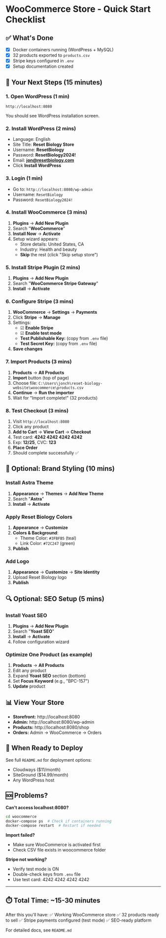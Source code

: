 # WooCommerce Store - Quick Start Checklist

## ✅ What's Done
- [x] Docker containers running (WordPress + MySQL)
- [x] 32 products exported to `products.csv`
- [x] Stripe keys configured in `.env`
- [x] Setup documentation created

## 🎯 Your Next Steps (15 minutes)

### 1. Open WordPress (1 min)
```
http://localhost:8080
```
You should see WordPress installation screen.

### 2. Install WordPress (2 mins)
- Language: English
- Site Title: **Reset Biology Store**
- Username: **ResetBiology**
- Password: **ResetBiology2024!**
- Email: **jon@resetbiology.com**
- Click **Install WordPress**

### 3. Login (1 min)
- Go to: `http://localhost:8080/wp-admin`
- Username: `ResetBiology`
- Password: `ResetBiology2024!`

### 4. Install WooCommerce (3 mins)
1. **Plugins** → **Add New Plugin**
2. Search "**WooCommerce**"
3. **Install Now** → **Activate**
4. Setup wizard appears:
   - Store details: United States, CA
   - Industry: Health and beauty
   - **Skip** the rest (click "Skip setup store")

### 5. Install Stripe Plugin (2 mins)
1. **Plugins** → **Add New Plugin**
2. Search "**WooCommerce Stripe Gateway**"
3. **Install** → **Activate**

### 6. Configure Stripe (3 mins)
1. **WooCommerce** → **Settings** → **Payments**
2. Click **Stripe** → **Manage**
3. Settings:
   - ☑ **Enable Stripe**
   - ☑ **Enable test mode**
   - **Test Publishable Key:** (copy from `.env` file)
   - **Test Secret Key:** (copy from `.env` file)
4. **Save changes**

### 7. Import Products (3 mins)
1. **Products** → **All Products**
2. **Import** button (top of page)
3. Choose file: `C:\Users\jonch\reset-biology-website\woocommerce\products.csv`
4. **Continue** → **Run the importer**
5. Wait for "Import complete!" (32 products)

### 8. Test Checkout (3 mins)
1. Visit `http://localhost:8080`
2. Click any product
3. **Add to Cart** → **View Cart** → **Checkout**
4. Test card: **4242 4242 4242 4242**
5. Exp: **12/25**, CVC: **123**
6. **Place Order**
7. Should complete successfully ✅

## 🎨 Optional: Brand Styling (10 mins)

### Install Astra Theme
1. **Appearance** → **Themes** → **Add New Theme**
2. Search "**Astra**"
3. **Install** → **Activate**

### Apply Reset Biology Colors
1. **Appearance** → **Customize**
2. **Colors & Background**:
   - Theme Color: `#3FBFB5` (teal)
   - Link Color: `#72C247` (green)
3. **Publish**

### Add Logo
1. **Appearance** → **Customize** → **Site Identity**
2. Upload Reset Biology logo
3. **Publish**

## 🔍 Optional: SEO Setup (5 mins)

### Install Yoast SEO
1. **Plugins** → **Add New Plugin**
2. Search "**Yoast SEO**"
3. **Install** → **Activate**
4. Follow configuration wizard

### Optimize One Product (as example)
1. **Products** → **All Products**
2. Edit any product
3. Expand **Yoast SEO** section (bottom)
4. Set **Focus Keyword** (e.g., "BPC-157")
5. **Update** product

## 📊 View Your Store

- **Storefront:** http://localhost:8080
- **Admin:** http://localhost:8080/wp-admin
- **Products:** http://localhost:8080/shop
- **Orders:** Admin → WooCommerce → Orders

## 🚀 When Ready to Deploy

See full `README.md` for deployment options:
- Cloudways ($11/month)
- SiteGround ($14.99/month)
- Any WordPress host

## 🆘 Problems?

**Can't access localhost:8080?**
```bash
cd woocommerce
docker-compose ps  # Check if containers running
docker-compose restart  # Restart if needed
```

**Import failed?**
- Make sure WooCommerce is activated first
- Check CSV file exists in woocommerce folder

**Stripe not working?**
- Verify test mode is ON
- Double-check keys from `.env` file
- Use test card: 4242 4242 4242 4242

---

## ⏱️ Total Time: ~15-30 minutes

After this you'll have:
✅ Working WooCommerce store
✅ 32 products ready to sell
✅ Stripe payments configured (test mode)
✅ SEO-ready platform

For detailed docs, see `README.md`
